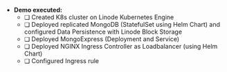 - **Demo executed:**
    - ❏ Created K8s cluster on Linode Kubernetes Engine
    - ❏ Deployed replicated MongoDB (StatefulSet using Helm Chart) and configured Data Persistence with Linode Block Storage
    - ❏ Deployed MongoExpress (Deployment and Service)
    - ❏ Deployed NGINX Ingress Controller as Loadbalancer (using Helm Chart)
    - ❏ Configured Ingress rule
